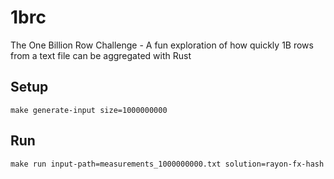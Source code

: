 # 1brc
The One Billion Row Challenge - A fun exploration of how quickly 1B rows from a text file can be aggregated with Rust

## Setup
```shell
make generate-input size=1000000000
```

## Run
```shell
make run input-path=measurements_1000000000.txt solution=rayon-fx-hash
```
